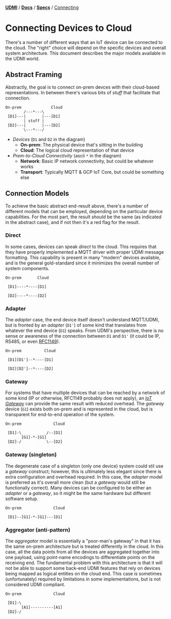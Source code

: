 [**UDMI**](../../) / [**Docs**](../) / [**Specs**](./) / [Connecting](#)

# Connecting Devices to Cloud

There's a number of different ways that an IoT device can be connected to the
cloud. The "right" choice will depend on the specific devices and overall
system architecture. This document describes the major models available in the
UDMI world.

## Abstract Framing

Abstractly, the goal is to connect on-prem devces with their cloud-based
representations. In between there's various bits of _stuff_ that facilitate
that connection.

```
On-prem             Cloud
        /---*---\
 [D1]---|       |---[D1]
        | stuff |
 [D2]---|       |---[D2]
        \---*---/
```
* _Devices_ (`D1` and `D2` in the diagram)
  * **On-prem**: The physical device that's sitting in the building
  * **Cloud**: The logical cloud representation of that device
* _Prem-to-Cloud Connectivity_ (ascii `*` in the diagram)
  * **Network**: Basic IP network connectivity, but could be whatever works
  * **Transport**: Typically MQTT & GCP IoT Core, but could be something else

## Connection Models

To achieve the basic abstract end-result above, there's a number of different
models that can be employed, depending on the particular device capabilities.
For the most part, the result _should_ be the same (as indicated in the
abstract case), and if not then it's a red flag for the result.

### Direct

In some cases, devices can speak _direct_ to the cloud. This requires that they
have properly implemented a MQTT driver with proper UDMI message formatting.
This capability is present in many "modern" devices available, and is the
general gold-standard since it minimizes the overall number of system components.

```
On-prem       Cloud

 [D1]----*----[D1]

 [D2]----*----[D2]
```

### Adapter

The _adapter_ case, the end device itself doesn't understand MQTT/UDMI, but is
fronted by an _adapter_ (`D1'`) of some kind that translates from whatever the end
device (`D1`) speaks. From UDMI's perspective, there is no sense or awareness
of the connection between `D1` and `D1'` (it could be IP, RS485, or even
[RFC1149](https://datatracker.ietf.org/doc/html/rfc1149)).

```
On-prem          Cloud

 [D1][D1']--*----[D1]

 [D2][D2']--*----[D2]
```

### Gateway

For systems that have multiple devices that can be reached by a network of
some kind (IP or otherwise, RFC1149 probably does not apply), an
[_IoT Gateway_](gateway.md) can provide the same result with reduced overhead.
The _gateway_ device (`G1`) exists both on-prem and is represented in the cloud,
but is transparent for end-to-end operation of the system.

```
On-prem              Cloud

 [D1]-\           /--[D1]
       [G1]-*-[G1]
 [D2]-/           \--[D2]
```

### Gateway (singleton)

The degenerate case of a singleton (only one device) system could stil use
a _gateway_ construct; however, this is ultimately less elegant since there is extra
configuration and overhead required. In this case, the _adapter_ model
is preferred as it's overall more clean (but a _gateway_ would still be functionally
correct). Many devices can be configured to be either an _adapter_ or a _gateway_,
so it might be the same hardware but different software setup.

```
On-prem              Cloud

 [D1]--[G1]-*-[G1]---[D1]
```

### Aggregator (anti-pattern)

The _aggregator_ model is essentially a "poor-man's gateway" in that it has the same
on-prem architecture but is treated differently in the cloud. In this case, all the
data points from all the devices are aggregated together into one payload, using
point-name encodings to differentiate points on the receiving end. The fundamental problem
with this architecture is that it will not be able to support some back-end UDMI features
that rely on devices being mapped as logical entities on the cloud end. This case is
sometimes (unfortunately) required by limitations in some implementations, but is not
considered UDMI compliant.

```
On-prem              Cloud

 [D1]-\
       [A1]----------[A1]
 [D2]-/
```
